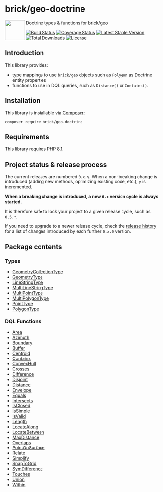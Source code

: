 brick/geo-doctrine
==================

<img src="https://raw.githubusercontent.com/brick/brick/master/logo.png" alt="" align="left" height="64">

Doctrine types & functions for [brick/geo](https://github.com/brick/geo)

[![Build Status](https://github.com/brick/geo-doctrine/workflows/CI/badge.svg)](https://github.com/brick/geo-doctrine/actions)
[![Coverage Status](https://coveralls.io/repos/github/brick/geo-doctrine/badge.svg?branch=master)](https://coveralls.io/github/brick/geo-doctrine?branch=master)
[![Latest Stable Version](https://poser.pugx.org/brick/geo-doctrine/v/stable)](https://packagist.org/packages/brick/geo-doctrine)
[![Total Downloads](https://poser.pugx.org/brick/geo-doctrine/downloads)](https://packagist.org/packages/brick/geo-doctrine)
[![License](https://img.shields.io/badge/license-MIT-blue.svg)](http://opensource.org/licenses/MIT)

Introduction
------------

This library provides:

- type mappings to use `brick/geo` objects such as `Polygon` as Doctrine entity properties
- functions to use in DQL queries, such as `Distance()` or `Contains()`.

Installation
------------

This library is installable via [Composer](https://getcomposer.org/):

```bash
composer require brick/geo-doctrine
```

Requirements
------------

This library requires PHP 8.1.

Project status & release process
--------------------------------

The current releases are numbered `0.x.y`. When a non-breaking change is introduced (adding new methods, optimizing existing code, etc.), `y` is incremented.

**When a breaking change is introduced, a new `0.x` version cycle is always started.**

It is therefore safe to lock your project to a given release cycle, such as `0.5.*`.

If you need to upgrade to a newer release cycle, check the [release history](https://github.com/brick/geo-doctrine/releases) for a list of changes introduced by each further `0.x.0` version.

Package contents
----------------

### Types

- [GeometryCollectionType](https://github.com/brick/geo-doctrine/blob/master/src/Types/GeometryCollectionType.php)
- [GeometryType](https://github.com/brick/geo-doctrine/blob/master/src/Types/GeometryType.php)
- [LineStringType](https://github.com/brick/geo-doctrine/blob/master/src/Types/LineStringType.php)
- [MultiLineStringType](https://github.com/brick/geo-doctrine/blob/master/src/Types/MultiLineStringType.php)
- [MultiPointType](https://github.com/brick/geo-doctrine/blob/master/src/Types/MultiPointType.php)
- [MultiPolygonType](https://github.com/brick/geo-doctrine/blob/master/src/Types/MultiPolygonType.php)
- [PointType](https://github.com/brick/geo-doctrine/blob/master/src/Types/PointType.php)
- [PolygonType](https://github.com/brick/geo-doctrine/blob/master/src/Types/PolygonType.php)

### DQL Functions

- [Area](https://github.com/brick/geo-doctrine/blob/master/src/Functions/AreaFunction.php)
- [Azimuth](https://github.com/brick/geo-doctrine/blob/master/src/Functions/AzimuthFunction.php)
- [Boundary](https://github.com/brick/geo-doctrine/blob/master/src/Functions/BoundaryFunction.php)
- [Buffer](https://github.com/brick/geo-doctrine/blob/master/src/Functions/BufferFunction.php)
- [Centroid](https://github.com/brick/geo-doctrine/blob/master/src/Functions/CentroidFunction.php)
- [Contains](https://github.com/brick/geo-doctrine/blob/master/src/Functions/ContainsFunction.php)
- [ConvexHull](https://github.com/brick/geo-doctrine/blob/master/src/Functions/ConvexHullFunction.php)
- [Crosses](https://github.com/brick/geo-doctrine/blob/master/src/Functions/CrossesFunction.php)
- [Difference](https://github.com/brick/geo-doctrine/blob/master/src/Functions/DifferenceFunction.php)
- [Disjoint](https://github.com/brick/geo-doctrine/blob/master/src/Functions/DisjointFunction.php)
- [Distance](https://github.com/brick/geo-doctrine/blob/master/src/Functions/DistanceFunction.php)
- [Envelope](https://github.com/brick/geo-doctrine/blob/master/src/Functions/EnvelopeFunction.php)
- [Equals](https://github.com/brick/geo-doctrine/blob/master/src/Functions/EqualsFunction.php)
- [Intersects](https://github.com/brick/geo-doctrine/blob/master/src/Functions/IntersectsFunction.php)
- [IsClosed](https://github.com/brick/geo-doctrine/blob/master/src/Functions/IsClosedFunction.php)
- [IsSimple](https://github.com/brick/geo-doctrine/blob/master/src/Functions/IsSimpleFunction.php)
- [IsValid](https://github.com/brick/geo-doctrine/blob/master/src/Functions/IsValidFunction.php)
- [Length](https://github.com/brick/geo-doctrine/blob/master/src/Functions/LengthFunction.php)
- [LocateAlong](https://github.com/brick/geo-doctrine/blob/master/src/Functions/LocateAlongFunction.php)
- [LocateBetween](https://github.com/brick/geo-doctrine/blob/master/src/Functions/LocateBetweenFunction.php)
- [MaxDistance](https://github.com/brick/geo-doctrine/blob/master/src/Functions/MaxDistanceFunction.php)
- [Overlaps](https://github.com/brick/geo-doctrine/blob/master/src/Functions/OverlapsFunction.php)
- [PointOnSurface](https://github.com/brick/geo-doctrine/blob/master/src/Functions/PointOnSurfaceFunction.php)
- [Relate](https://github.com/brick/geo-doctrine/blob/master/src/Functions/RelateFunction.php)
- [Simplify](https://github.com/brick/geo-doctrine/blob/master/src/Functions/SimplifyFunction.php)
- [SnapToGrid](https://github.com/brick/geo-doctrine/blob/master/src/Functions/SnapToGridFunction.php)
- [SymDifference](https://github.com/brick/geo-doctrine/blob/master/src/Functions/SymDifferenceFunction.php)
- [Touches](https://github.com/brick/geo-doctrine/blob/master/src/Functions/TouchesFunction.php)
- [Union](https://github.com/brick/geo-doctrine/blob/master/src/Functions/UnionFunction.php)
- [Within](https://github.com/brick/geo-doctrine/blob/master/src/Functions/WithinFunction.php)
